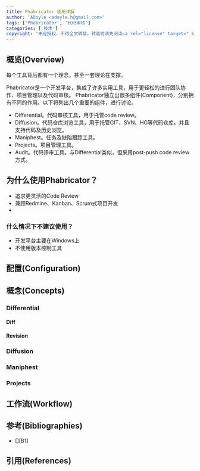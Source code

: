 ```yaml
---
title: Phabricator 使用详解
author: 'ADoyle <adoyle.h@gmail.com>'
tags: ['Phabricator', '代码审核']
categories: ['技术']
copyright: '未经授权，不得全文转载。转载前请先阅读<a rel="license" target="_blank" href="//adoyle.me/blog/copyright.html">本站版权声明</a>'
---
```


## 概览(Overview)
每个工具背后都有一个理念，甚至一套理论在支撑。

Phabricator是一个开发平台，集成了许多实用工具，用于更轻松的进行团队协作、项目管理以及代码审核。
Phabricator独立出很多组件(Component)，分别拥有不同的作用。以下将列出几个重要的组件，进行讨论。

- Differential。代码审核工具，用于托管code review。
- Diffusion。代码仓库浏览工具，用于托管GIT、SVN、HG等代码仓库。并且支持代码及历史浏览。
- Maniphest。任务及缺陷跟踪工具。
- Projects。项目管理工具。
- Audit。代码评审工具。与Differential类似，但采用post-push code review方式。

<!-- more -->

## 为什么使用Phabricator？
- 追求更灵活的Code Review
- 兼顾Redmine、Kanban、Scrum式项目开发
- 

### 什么情况下不建议使用？
- 开发平台主要在Windows上
- 不使用版本控制工具

## 配置(Configuration)

## 概念(Concepts)
### Differential
#### Diff

#### Revision

### Diffusion
#### 

### Maniphest

### Projects

## 工作流(Workflow)


## 参考(Bibliographies)
- [][B1]

## 引用(References)
[^1]: [][R1]
